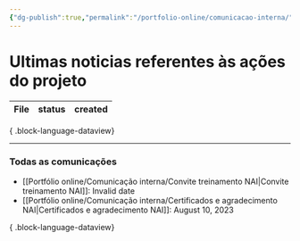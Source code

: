 ```yaml
---
{"dg-publish":true,"permalink":"/portfolio-online/comunicacao-interna/","tags":["mdc"],"created":"2024-02-14T12:36:17.189-03:00","updated":"2024-02-05T18:41:09.410-03:00"}
---
```



# Ultimas noticias referentes às ações do projeto

| File | status | created |
| ---- | ------ | ------- |

{ .block-language-dataview}

***

### Todas as comunicações

- [[Portfólio online/Comunicação interna/Convite treinamento NAI\|Convite treinamento NAI]]: Invalid date
- [[Portfólio online/Comunicação interna/Certificados e agradecimento NAI\|Certificados e agradecimento NAI]]: August 10, 2023

{ .block-language-dataview}
